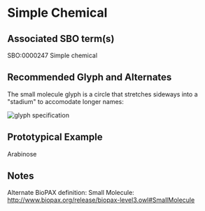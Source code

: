 # Simple Chemical

## Associated SBO term(s)
SBO:0000247 Simple chemical

## Recommended Glyph and Alternates
The small molecule glyph is a circle that stretches sideways into a "stadium" to accomodate longer names:

![glyph specification](small-molecule-specification.png)

## Prototypical Example

Arabinose

## Notes
Alternate BioPAX definition: Small Molecule: http://www.biopax.org/release/biopax-level3.owl#SmallMolecule
